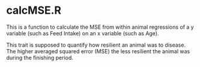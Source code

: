 # calcMSE.R

This is a function to calculate the MSE from within animal regressions of 
a y variable (such as Feed Intake) on an x variable (such as Age). 

This trait is supposed to quantify how resilient an animal was to disease. 
The higher averaged squared error (MSE) the less resilient the animal was
during the finishing period. 

